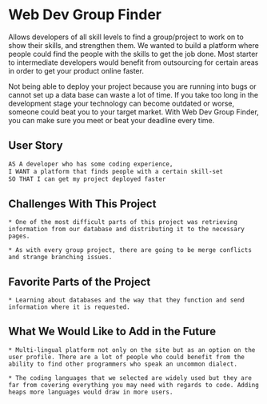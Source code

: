 # Web Dev Group Finder

Allows developers of all skill levels to find a group/project to work on to show their skills, and strengthen them. We wanted to build a platform where people could find the people with the skills to get the job done. Most starter to intermediate developers would benefit from outsourcing for certain areas in order to get your product online faster.

Not being able to deploy your project because you are running into bugs or cannot set up a data base can waste a lot of time. If you take too long in the development stage your technology can become outdated or worse, someone could beat you to your target market. With Web Dev Group Finder, you can make sure you meet or beat your deadline every time.

## User Story

```md
AS A developer who has some coding experience,
I WANT a platform that finds people with a certain skill-set
SO THAT I can get my project deployed faster
```

## Challenges With This Project

    * One of the most difficult parts of this project was retrieving information from our database and distributing it to the necessary pages.
    
    * As with every group project, there are going to be merge conflicts and strange branching issues.


## Favorite Parts of the Project

    * Learning about databases and the way that they function and send information where it is requested.

## What We Would Like to Add in the Future

    * Multi-lingual platform not only on the site but as an option on the user profile. There are a lot of people who could benefit from the ability to find other programmers who speak an uncommon dialect.

    * The coding languages that we selected are widely used but they are far from covering everything you may need with regards to code. Adding heaps more languages would draw in more users.
